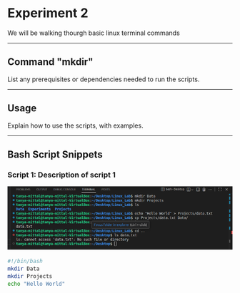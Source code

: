 # Experiment 2

We will be walking thourgh basic linux terminal commands

---

## Command "mkdir"

List any prerequisites or dependencies needed to run the scripts.

---

## Usage

Explain how to use the scripts, with examples.

---

## Bash Script Snippets

### Script 1: Description of script 1
![Ussage of Commands mkdir,ls,echo,cp](./images/Exp2.png)
```bash
#!/bin/bash
mkdir Data
mkdir Projects
echo "Hello World"


